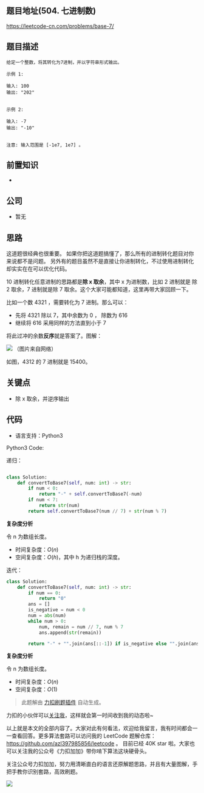 ## 题目地址(504. 七进制数)

https://leetcode-cn.com/problems/base-7/

## 题目描述

```
给定一个整数，将其转化为7进制，并以字符串形式输出。

示例 1:

输入: 100
输出: "202"


示例 2:

输入: -7
输出: "-10"


注意: 输入范围是 [-1e7, 1e7] 。
```

## 前置知识

-

## 公司

- 暂无

## 思路

这道题很经典也很重要。 如果你把这道题搞懂了，那么所有的进制转化题目对你来说都不是问题。 另外有的题目虽然不是直接让你进制转化，不过使用进制转化却实实在在可以优化代码。

10 进制转化任意进制的思路都是**除 x 取余**，其中 x 为进制数，比如 2 进制就是 除 2 取余，7 进制就是除 7 取余。这个大家可能都知道，这里再带大家回顾一下。

比如一个数 4321 ，需要转化为 7 进制。那么可以：

- 先将 4321 除以 7，其中余数为 0 ， 除数为 616
- 继续将 616 采用同样的方法直到小于 7

将此过冲的余数**反序**就是答案了。图解：

![](https://p.ipic.vip/pd45gi.jpg)
（图片来自网络）

如图，4312 的 7 进制就是 15400。

## 关键点

- 除 x 取余，并逆序输出

## 代码

- 语言支持：Python3

Python3 Code:

递归：

```python

class Solution:
    def convertToBase7(self, num: int) -> str:
        if num < 0:
            return "-" + self.convertToBase7(-num)
        if num < 7:
            return str(num)
        return self.convertToBase7(num // 7) + str(num % 7)

```

**复杂度分析**

令 n 为数组长度。

- 时间复杂度：$O(n)$
- 空间复杂度：$O(h)$，其中 h 为递归栈的深度。

迭代：

```py
class Solution:
    def convertToBase7(self, num: int) -> str:
        if num == 0:
            return "0"
        ans = []
        is_negative = num < 0
        num = abs(num)
        while num > 0:
            num, remain = num // 7, num % 7
            ans.append(str(remain))

        return "-" + "".join(ans[::-1]) if is_negative else "".join(ans[::-1])

```

**复杂度分析**

令 n 为数组长度。

- 时间复杂度：$O(n)$
- 空间复杂度：$O(1)$

> 此题解由 [力扣刷题插件](https://leetcode-pp.github.io/leetcode-cheat/?tab=solution-template) 自动生成。

力扣的小伙伴可以[关注我](https://leetcode-cn.com/u/fe-lucifer/)，这样就会第一时间收到我的动态啦~

以上就是本文的全部内容了。大家对此有何看法，欢迎给我留言，我有时间都会一一查看回答。更多算法套路可以访问我的 LeetCode 题解仓库：https://github.com/azl397985856/leetcode 。 目前已经 40K star 啦。大家也可以关注我的公众号《力扣加加》带你啃下算法这块硬骨头。

关注公众号力扣加加，努力用清晰直白的语言还原解题思路，并且有大量图解，手把手教你识别套路，高效刷题。

![](https://p.ipic.vip/ufnthm.jpg)
